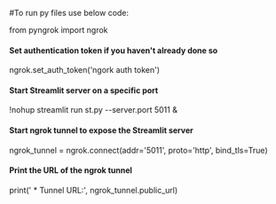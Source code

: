#To run py files use below code:


from pyngrok import ngrok

#### Set authentication token if you haven't already done so
ngrok.set_auth_token('ngork auth token')

#### Start Streamlit server on a specific port
!nohup streamlit run st.py --server.port 5011 &

#### Start ngrok tunnel to expose the Streamlit server
ngrok_tunnel = ngrok.connect(addr='5011', proto='http', bind_tls=True)

#### Print the URL of the ngrok tunnel
print(' * Tunnel URL:', ngrok_tunnel.public_url)
